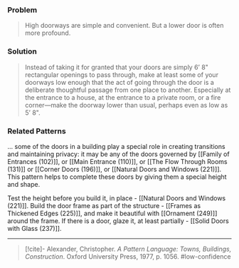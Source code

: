### Problem
>High doorways are simple and convenient. But a lower door is often more profound.

### Solution
>Instead of taking it for granted that your doors are simply 6’ 8" rectangular openings to pass through, make at least some of your doorways low enough that the act of going through the door is a deliberate thoughtful passage from one place to another. Especially at the entrance to a house, at the entrance to a private room, or a fire corner—make the doorway lower than usual, perhaps even as low as 5’ 8".

### Related Patterns
... some of the doors in a building play a special role in creating transitions and maintaining privacy: it may be any of the doors governed by [[Family of Entrances (102)]], or [[Main Entrance (110)]], or [[The Flow Through Rooms (131)]] or [[Corner Doors (196)]], or [[Natural Doors and Windows (221)]]. This pattern helps to complete these doors by giving them a special height and shape.

Test the height before you build it, in place - [[Natural Doors and Windows (221)]]. Build the door frame as part of the structure - [[Frames as Thickened Edges (225)]], and make it beautiful with [[Ornament (249)]] around the frame. If there is a door, glaze it, at least partially - [[Solid Doors with Glass (237)]].

---

> [!cite]- Alexander, Christopher. _A Pattern Language: Towns, Buildings, Construction_. Oxford University Press, 1977, p. 1056.
> #low-confidence 